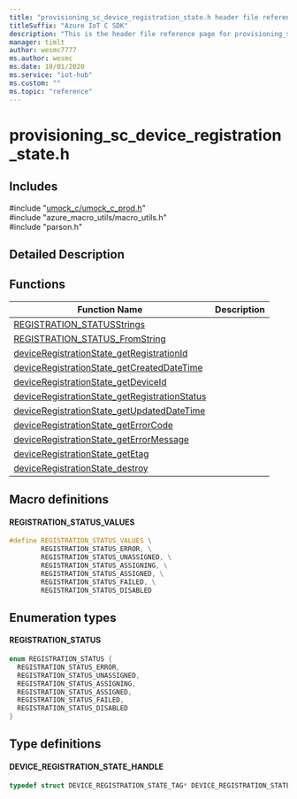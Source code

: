 ```yaml
---                             
title: "provisioning_sc_device_registration_state.h header file reference | Microsoft Docs" 
titleSuffix: "Azure IoT C SDK"            
description: "This is the header file reference page for provisioning_sc_device_registration_state.h in the Azure IoT C SDK. This SDK is used with Azure IoT Hub and Azure IoT Hub Device Provisioning Service"            
manager: timlt                 
author: wesmc7777              
ms.author: wesmc               
ms.date: 10/01/2020                    
ms.service: "iot-hub"             
ms.custom: ""                
ms.topic: "reference"        
---                            
```


# provisioning_sc_device_registration_state.h 

## Includes

\#include "[umock_c/umock_c_prod.h](umock-c-prod-h.md)"  
\#include "azure_macro_utils/macro_utils.h"  
\#include "parson.h"  

## Detailed Description

## Functions

Function Name                  | Description                                
--------------------------------|---------------------------------------------
[REGISTRATION_STATUSStrings](./provisioning-sc-device-registration-state-h/registration-statusstrings.md)            | 
[REGISTRATION_STATUS_FromString](./provisioning-sc-device-registration-state-h/registration-status-fromstring.md)            | 
[deviceRegistrationState_getRegistrationId](./provisioning-sc-device-registration-state-h/deviceregistrationstate-getregistrationid.md)            | 
[deviceRegistrationState_getCreatedDateTime](./provisioning-sc-device-registration-state-h/deviceregistrationstate-getcreateddatetime.md)            | 
[deviceRegistrationState_getDeviceId](./provisioning-sc-device-registration-state-h/deviceregistrationstate-getdeviceid.md)            | 
[deviceRegistrationState_getRegistrationStatus](./provisioning-sc-device-registration-state-h/deviceregistrationstate-getregistrationstatus.md)            | 
[deviceRegistrationState_getUpdatedDateTime](./provisioning-sc-device-registration-state-h/deviceregistrationstate-getupdateddatetime.md)            | 
[deviceRegistrationState_getErrorCode](./provisioning-sc-device-registration-state-h/deviceregistrationstate-geterrorcode.md)            | 
[deviceRegistrationState_getErrorMessage](./provisioning-sc-device-registration-state-h/deviceregistrationstate-geterrormessage.md)            | 
[deviceRegistrationState_getEtag](./provisioning-sc-device-registration-state-h/deviceregistrationstate-getetag.md)            | 
[deviceRegistrationState_destroy](./provisioning-sc-device-registration-state-h/deviceregistrationstate-destroy.md)            | 

## Macro definitions

#### REGISTRATION_STATUS_VALUES

```C
#define REGISTRATION_STATUS_VALUES \
        REGISTRATION_STATUS_ERROR, \
        REGISTRATION_STATUS_UNASSIGNED, \
        REGISTRATION_STATUS_ASSIGNING, \
        REGISTRATION_STATUS_ASSIGNED, \
        REGISTRATION_STATUS_FAILED, \
        REGISTRATION_STATUS_DISABLED 
```

## Enumeration types

#### REGISTRATION_STATUS

```C
enum REGISTRATION_STATUS {
  REGISTRATION_STATUS_ERROR,
  REGISTRATION_STATUS_UNASSIGNED,
  REGISTRATION_STATUS_ASSIGNING,
  REGISTRATION_STATUS_ASSIGNED,
  REGISTRATION_STATUS_FAILED,
  REGISTRATION_STATUS_DISABLED
}
```

## Type definitions

#### DEVICE_REGISTRATION_STATE_HANDLE

```C
typedef struct DEVICE_REGISTRATION_STATE_TAG* DEVICE_REGISTRATION_STATE_HANDLE;
```

